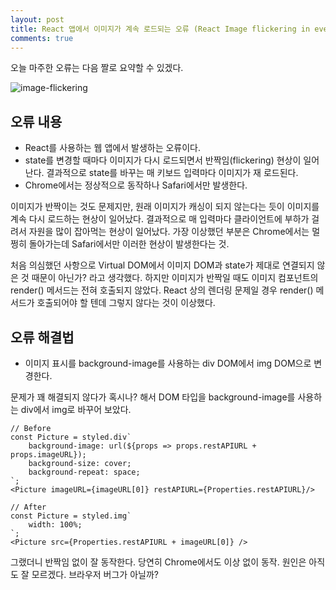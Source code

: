 ```yaml
---
layout: post
title: React 앱에서 이미지가 계속 로드되는 오류 (React Image flickering in every state change)
comments: true
---
```


오늘 마주한 오류는 다음 짤로 요약할 수 있겠다.

![image-flickering](/assets/img/programming/190815/1.gif)

## 오류 내용
* React를 사용하는 웹 앱에서 발생하는 오류이다.
* state를 변경할 때마다 이미지가 다시 로드되면서 반짝임(flickering) 현상이 일어난다.
결과적으로 state를 바꾸는 매 키보드 입력마다 이미지가 재 로드된다.
* Chrome에서는 정상적으로 동작하나 Safari에서만 발생한다.

이미지가 반짝이는 것도 문제지만, 원래 이미지가 캐싱이 되지 않는다는 듯이 이미지를 계속 다시 로드하는 현상이 일어났다.
결과적으로 매 입력마다 클라이언트에 부하가 걸려서 자원을 많이 잡아먹는 현상이 일어났다.
가장 이상했던 부분은 Chrome에서는 멀쩡히 돌아가는데 Safari에서만 이러한 현상이 발생한다는 것. 

처음 의심했던 사항으로 Virtual DOM에서 이미지 DOM과 state가 제대로 연결되지 않은 것 때문이 아닌가? 라고 생각했다.
하지만 이미지가 반짝일 때도 이미지 컴포넌트의 render() 메서드는 전혀 호출되지 않았다.
React 상의 렌더링 문제일 경우 render() 메서드가 호출되어야 할 텐데 그렇지 않다는 것이 이상했다.

## 오류 해결법
* 이미지 표시를 background-image를 사용하는 div DOM에서 img DOM으로 변경한다.

문제가 꽤 해결되지 않다가 혹시나? 해서 DOM 타입을 background-image를 사용하는 div에서 img로 바꾸어 보았다.
```
// Before
const Picture = styled.div`
    background-image: url(${props => props.restAPIURL + props.imageURL});
    background-size: cover;
    background-repeat: space;
`;
<Picture imageURL={imageURL[0]} restAPIURL={Properties.restAPIURL}/>

// After
const Picture = styled.img`
    width: 100%;
`;
<Picture src={Properties.restAPIURL + imageURL[0]} />
```

그랬더니 반짝임 없이 잘 동작한다. 당연히 Chrome에서도 이상 없이 동작.
원인은 아직도 잘 모르겠다. 브라우저 버그가 아닐까?